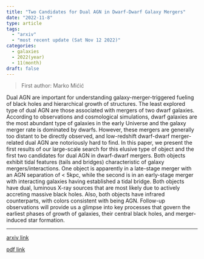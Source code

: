 ```yaml
---
title: "Two Candidates for Dual AGN in Dwarf-Dwarf Galaxy Mergers"
date: "2022-11-8"
type: article
tags:
  - "arxiv"
  - "most recent update (Sat Nov 12 2022)"
categories:
  - galaxies
  - 2022(year)
  - 11(month)
draft: false
---
```


> First author: Marko Mićić

 Dual AGN are important for understanding galaxy-merger-triggered fueling of
black holes and hierarchical growth of structures. The least explored type of
dual AGN are those associated with mergers of two dwarf galaxies. According to
observations and cosmological simulations, dwarf galaxies are the most abundant
type of galaxies in the early Universe and the galaxy merger rate is dominated
by dwarfs. However, these mergers are generally too distant to be directly
observed, and low-redshift dwarf-dwarf merger-related dual AGN are notoriously
hard to find. In this paper, we present the first results of our large-scale
search for this elusive type of object and the first two candidates for dual
AGN in dwarf-dwarf mergers. Both objects exhibit tidal features (tails and
bridges) characteristic of galaxy mergers/interactions. One object is
apparently in a late-stage merger with an AGN separation of < 5kpc, while the
second is in an early-stage merger with interacting galaxies having established
a tidal bridge. Both objects have dual, luminous X-ray sources that are most
likely due to actively accreting massive black holes. Also, both objects have
infrared counterparts, with colors consistent with being AGN. Follow-up
observations will provide us a glimpse into key processes that govern the
earliest phases of growth of galaxies, their central black holes, and
merger-induced star formation.

---
[arxiv link](http://arxiv.org/abs/2211.04609v1)

[pdf link](http://arxiv.org/pdf/2211.04609v1)